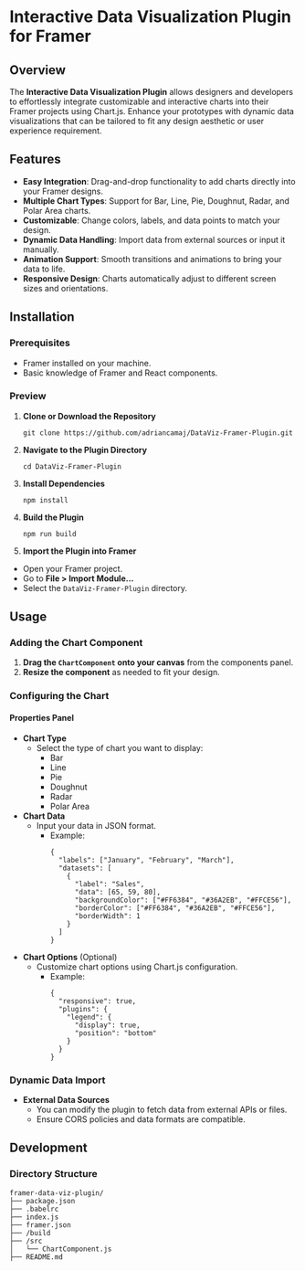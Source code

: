 # **Interactive Data Visualization Plugin for Framer**

## **Overview**

The **Interactive Data Visualization Plugin** allows designers and developers to effortlessly integrate customizable and interactive charts into their Framer projects using Chart.js. Enhance your prototypes with dynamic data visualizations that can be tailored to fit any design aesthetic or user experience requirement.

 <!-- ![Plugin Preview](assets/plugin-preview.png) Add an image preview of your plugin here -->

## **Features**

- **Easy Integration**: Drag-and-drop functionality to add charts directly into your Framer designs.
- **Multiple Chart Types**: Support for Bar, Line, Pie, Doughnut, Radar, and Polar Area charts.
- **Customizable**: Change colors, labels, and data points to match your design.
- **Dynamic Data Handling**: Import data from external sources or input it manually.
- **Animation Support**: Smooth transitions and animations to bring your data to life.
- **Responsive Design**: Charts automatically adjust to different screen sizes and orientations.

## **Installation**

### **Prerequisites**

- Framer installed on your machine.
- Basic knowledge of Framer and React components.

### **Preview**

1. **Clone or Download the Repository**

   ```
   git clone https://github.com/adriancamaj/DataViz-Framer-Plugin.git
   ```
   
2. **Navigate to the Plugin Directory**

   ```
   cd DataViz-Framer-Plugin
   ```

3. **Install Dependencies**

   ```
   npm install
   ```

4. **Build the Plugin**

   ```
   npm run build
   ```

5. **Import the Plugin into Framer**

  - Open your Framer project.
  - Go to **File > Import Module...**
  - Select the `DataViz-Framer-Plugin` directory.

## **Usage**

### **Adding the Chart Component**
1. **Drag the `ChartComponent` onto your canvas** from the components panel.
2. **Resize the component** as needed to fit your design.

### **Configuring the Chart**

#### **Properties Panel**

- **Chart Type**
  - Select the type of chart you want to display:
    - Bar
    - Line
    - Pie
    - Doughnut
    - Radar
    - Polar Area
- **Chart Data**
  - Input your data in JSON format.
    - Example:
      ```
      {
        "labels": ["January", "February", "March"],
        "datasets": [
          {
            "label": "Sales",
            "data": [65, 59, 80],
            "backgroundColor": ["#FF6384", "#36A2EB", "#FFCE56"],
            "borderColor": ["#FF6384", "#36A2EB", "#FFCE56"],
            "borderWidth": 1
          }
        ]
      }
      ```
- **Chart Options** (Optional)
  - Customize chart options using Chart.js configuration.
    - Example:
      ```
      {
        "responsive": true,
        "plugins": {
          "legend": {
            "display": true,
            "position": "bottom"
          }
        }
      }
      ```
### **Dynamic Data Import**
- **External Data Sources**
  - You can modify the plugin to fetch data from external APIs or files.
  - Ensure CORS policies and data formats are compatible.

## **Development**

### **Directory Structure**
```
framer-data-viz-plugin/
├── package.json
├── .babelrc
├── index.js
├── framer.json
├── /build
├── /src
│   └── ChartComponent.js
├── README.md
```
